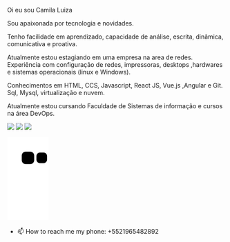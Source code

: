 Oi eu sou Camila Luiza

Sou apaixonada por tecnologia e novidades.

Tenho facilidade em aprendizado, capacidade de análise, escrita, dinâmica, comunicativa e proativa.

Atualmente estou estagiando em uma empresa na area de redes. 
Experiência com configuração de redes, impressoras, desktops ,hardwares e sistemas operacionais (linux e Windows).

Conhecimentos em HTML, CCS, Javascript, React JS, Vue.js ,Angular e Git.
Sql, Mysql, virtualização e nuvem.

Atualmente estou cursando Faculdade de Sistemas de informação e cursos na área DevOps.
 
<div> 
  <a href="https://www.instagram.com/camilaluyza/" target="_blank"><img src="https://img.shields.io/badge/-Instagram-%23E4405F?style=for-the-badge&logo=instagram&logoColor=white" target="_blank"></a>
  <a href = "mailto: camilaluyza@gmail.com"><img src="https://img.shields.io/badge/-Gmail-%23333?style=for-the-badge&logo=gmail&logoColor=white" target="_blank"></a>
  <a href="https://www.linkedin.com/in/camilaluyza/" target="_blank"><img src="https://img.shields.io/badge/-LinkedIn-%230077B5?style=for-the-badge&logo=linkedin&logoColor=white" target="_blank"></a> 
 
  ![Snake animation](https://github.com/rafaballerini/rafaballerini/blob/output/github-contribution-grid-snake.svg)
 
</div>
 
- 📫 How to reach me my phone: +5521965482892 

<!---
camilaluyza/camilaluyza is a ✨ special ✨ repository because its `README.md` (this file) appears on your GitHub profile.
You can click the Preview link to take a look at your changes.
--->
